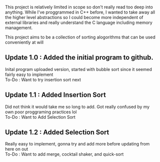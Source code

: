 This project is relatively limited in scope so don't really read too deep into anything.
While I've proggrammed in C++ before, I wanted to take away all the higher level abstractions so I could 
become more independent of external libraries and really understand the C language including 
memory management.

This project aims to be a collection of sorting alogorithms that can be used conveniently at will

Update 1.0 : Added the initial program to github.
-
Inital program uploaded version, started with bubble sort since it seemed fairly easy to implement <br>
  To-Do : Want to try insertion sort next

Update 1.1 : Added Insertion Sort
-
Did not think it would take me so long to add. Got really confused by my own poor proggraming practices lol <br>
 To-Do : Want to Add Selection Sort

Update 1.2 : Added Selection Sort
-
Really easy to implement, gonna try and add more before updating from here on out <br>
 To-Do : Want to add merge, cocktail shaker, and quick-sort

